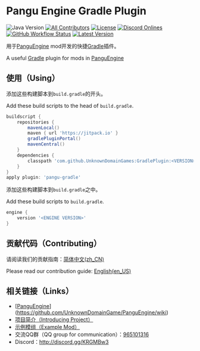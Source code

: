 # Pangu Engine Gradle Plugin

![Java Version](https://img.shields.io/badge/Java-11-blue)
[![All Contributors](https://img.shields.io/github/contributors/UnknownDomainGames/GradlePlugin)](https://github.com/UnknownDomainGames/GradlePlugin/graphs/contributors)
[![License](https://img.shields.io/github/license/UnknownDomainGames/GradlePlugin)](https://github.com/UnknownDomainGames/GradlePlugin/blob/dev/LICENSE)
[![Discord Onlines](https://img.shields.io/discord/556150394057916426)](http://discord.gg/KRGMBw3)
[![GitHub Workflow Status](https://img.shields.io/github/workflow/status/UnknownDomainGames/GradlePlugin/Build)](https://github.com/UnknownDomainGames/GradlePlugin/actions/workflows/build.yml)
[![Latest Version](https://img.shields.io/github/v/release/UnknownDomainGames/PanguEngine?include_prereleases)](https://github.com/UnknownDomainGames/GradlePlugin/releases/latest)

用于[PanguEngine](https://github.com/UnknownDomainGames/PanguEngine) mod开发的快捷[Gradle](https://gradle.org/)插件。

A useful [Gradle](https://gradle.org/) plugin for mods in [PanguEngine](https://github.com/UnknownDomainGames/PanguEngine)

## 使用（Using）

添加这些构建脚本到`build.gradle`的开头。

Add these build scripts to the head of `build.gradle`.

```groovy
buildscript {
    repositories {
        mavenLocal()
        maven { url 'https://jitpack.io' }
        gradlePluginPortal()
        mavenCentral()
    }
    dependencies {
        classpath 'com.github.UnknownDomainGames:GradlePlugin:<VERSION>'
    }
}
apply plugin: 'pangu-gradle'
```

添加这些构建脚本到`build.gradle`之中。

Add these build scripts to `build.gradle`.

```groovy
engine {
    version '<ENGINE VERSION>'
}
```



## 贡献代码（Contributing）

请阅读我们的贡献指南：[简体中文(zh_CN)](https://github.com/UnknownDomainGames/PanguEngine/blob/dev/CONTRIBUTING.md)

Please read our contribution guide: [English(en_US)](https://github.com/UnknownDomainGames/PanguEngine/blob/dev/CONTRIBUTING_EN.md)

## 相关链接（Links）

- [[PanguEngine](https://github.com/UnknownDomainGames/PanguEngine)](https://github.com/UnknownDomainGame/PanguEngine/wiki)
- [项目简介（Introducing Project）](https://github.com/UnknownDomainGames/PanguEngine/wiki/Introducing-Project)
- [示例模组（Example Mod）](https://github.com/UnknownDomainGames/ExampleMod)
- 交流QQ群（QQ group for communication）：[965101316](https://jq.qq.com/?_wv=1027&k=5exnX2o)
- Discord：http://discord.gg/KRGMBw3
